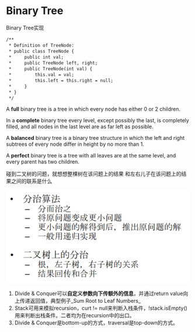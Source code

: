 # Binary Tree

Binary Tree实现

```
/**
 * Definition of TreeNode:
 * public class TreeNode {
 *     public int val;
 *     public TreeNode left, right;
 *     public TreeNode(int val) {
 *         this.val = val;
 *         this.left = this.right = null;
 *     }
 * }
 */
```

A **full** binary tree is a tree in which every node has either 0 or 2 children.

In a **complete** binary tree every level, except possibly the last, is completely filled, and all nodes in the last level are as far left as possible.

A **balanced** binary tree is a binary tree structure in which the left and right subtrees of every node differ in height by no more than 1.

A **perfect** binary tree is a tree with all leaves are at the same level, and every parent has two children.



碰到二叉树的问题，就想想整棵树在该问题上的结果 和左右儿子在该问题上的结果之间的联系是什么

![](<.gitbook/assets/image (11).png>)



1. Divide & Conquer可以**自定义参数向下传额外的信息**，并通过return value向上传递返回值，典型例子_Sum Root to Leaf Numbers_&#x20;
2. Stack可用来模拟recursion，curt != null来判断入栈条件，!stack.isEmpty()用来判断出栈条件。二者均为在recursion中的出口。
3. Divide & Conquer是bottom-up的方式，traversal是top-down的方式。
